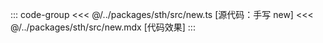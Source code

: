 ::: code-group
<<< @/../packages/sth/src/new.ts [源代码：手写 new]
<<< @/../packages/sth/src/new.mdx [代码效果]
:::
